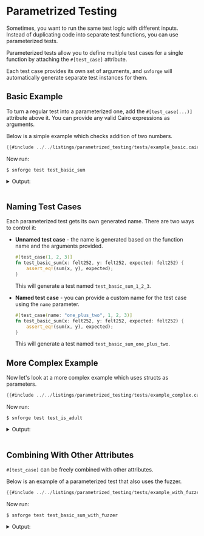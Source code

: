 # Parametrized Testing

Sometimes, you want to run the same test logic with different inputs.
Instead of duplicating code into separate test functions, you can use parameterized tests.

Parameterized tests allow you to define multiple test cases for a single function by attaching the
`#[test_case]` attribute.

Each test case provides its own set of arguments, and `snforge` will automatically generate separate test instances for them.

## Basic Example

To turn a regular test into a parameterized one, add the `#[test_case(...)]` attribute above it.
You can provide any valid Cairo expressions as arguments.

Below is a simple example which checks addition of two numbers.

```rust
{{#include ../../listings/parametrized_testing/tests/example_basic.cairo}}
```

Now run:

```shell
$ snforge test test_basic_sum
```

<details>
<summary>Output:</summary>

```shell
Collected 2 test(s) from parametrized_testing package
Running 0 test(s) from src/
Running 2 test(s) from tests/
[PASS] parametrized_testing_integrationtest::example_basic::test_basic_sum_1_2_3 ([..])
[PASS] parametrized_testing_integrationtest::example_basic::test_basic_sum_3_4_7 ([..])
Tests: 2 passed, 0 failed, 0 ignored, [..] filtered out
```
</details>
<br>

## Naming Test Cases

Each parameterized test gets its own generated name. There are two ways to control it:

 - **Unnamed test case** - the name is generated based on the function   name and the arguments provided.

    ```rust
    #[test_case(1, 2, 3)]
    fn test_basic_sum(x: felt252, y: felt252, expected: felt252) {
        assert_eq!(sum(x, y), expected);
    }
    ``` 
    This will generate a test named `test_basic_sum_1_2_3`.

 - **Named test case** - you can provide a custom name for the test case using the `name` parameter.

    ```rust
    #[test_case(name: "one_plus_two", 1, 2, 3)]
    fn test_basic_sum(x: felt252, y: felt252, expected: felt252) {
        assert_eq!(sum(x, y), expected);
    }
    ```
    This will generate a test named `test_basic_sum_one_plus_two`.

## More Complex Example

Now let's look at a more complex example which uses structs as parameters.

```rust
{{#include ../../listings/parametrized_testing/tests/example_complex.cairo}}
```

Now run:

```shell
$ snforge test test_is_adult
```

<details>
<summary>Output:</summary>

```shell
Collected 3 test(s) from parametrized_testing package
Running 3 test(s) from tests/
[PASS] parametrized_testing_integrationtest::example_complex::test_is_adult_user_name_alice_age_20_true ([..])
[PASS] parametrized_testing_integrationtest::example_complex::test_is_adult_user_name_josh_age_18_true ([..])
[PASS] parametrized_testing_integrationtest::example_complex::test_is_adult_user_name_bob_age_14_false ([..])
Running 0 test(s) from src/
Tests: 3 passed, 0 failed, 0 ignored, [..] filtered out
```
</details>
<br>

## Combining With Other Attributes

`#[test_case]` can be freely combined with other attributes.

Below is an example of a parameterized test that also uses the fuzzer.

```rust
{{#include ../../listings/parametrized_testing/tests/example_with_fuzzer.cairo}}
```

Now run:

```shell
$ snforge test test_basic_sum_with_fuzzer
```

<details>
<summary>Output:</summary>

```shell
Collected 3 test(s) from parametrized_testing package
Running 3 test(s) from tests/
[PASS] parametrized_testing_integrationtest::example_with_fuzzer::sum_with_fuzzer_1_2_3 ([..])
[PASS] parametrized_testing_integrationtest::example_with_fuzzer::sum_with_fuzzer_3_4_7 ([..])
[PASS] parametrized_testing_integrationtest::example_with_fuzzer::sum_with_fuzzer ([..])
Running 0 test(s) from src/
Tests: 3 passed, 0 failed, 0 ignored, [..] filtered out
Fuzzer seed: [..]
```
</details>
<br>